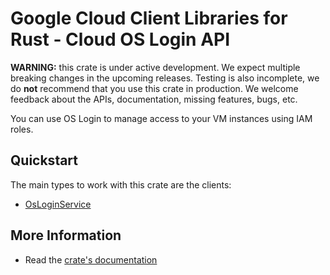 # Google Cloud Client Libraries for Rust - Cloud OS Login API

<!-- Code generated by sidekick. DO NOT EDIT. -->

**WARNING:** this crate is under active development. We expect multiple breaking
changes in the upcoming releases. Testing is also incomplete, we do **not**
recommend that you use this crate in production. We welcome feedback about the
APIs, documentation, missing features, bugs, etc.

You can use OS Login to manage access to your VM instances using IAM roles.

## Quickstart

The main types to work with this crate are the clients:

* [OsLoginService]

## More Information

* Read the [crate's documentation](https://docs.rs/google-cloud-oslogin-v1/latest/google-cloud-oslogin-v1)

[OsLoginService]: https://docs.rs/google-cloud-oslogin-v1/latest/google_cloud_oslogin_v1/client/struct.OsLoginService.html
